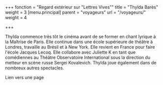 +++
fonction = "Regard extérieur sur \"Lettres Vives\""
title = "Thylda Barès"
weight = 3
[menu.principal]
parent = "voyageurs"
url = "/voyageurs/"
weight = 4

+++


Thylda commence très tôt le cinéma avant de se former en chant lyrique à la Maîtrise de Paris. Elle continue dans une école supérieure de théâtre à Londres, travaille au Brésil et à New York. Elle revient en France pour faire l'école Jacques Lecoq. Elle collabore avec Juliette K en tant que comédiennes au Théâtre Observatoire International sous la direction du metteur en scène russe Sergei Kovalevich. Thylda joue également dans de nombreux autres spectacles.

Lien vers une page